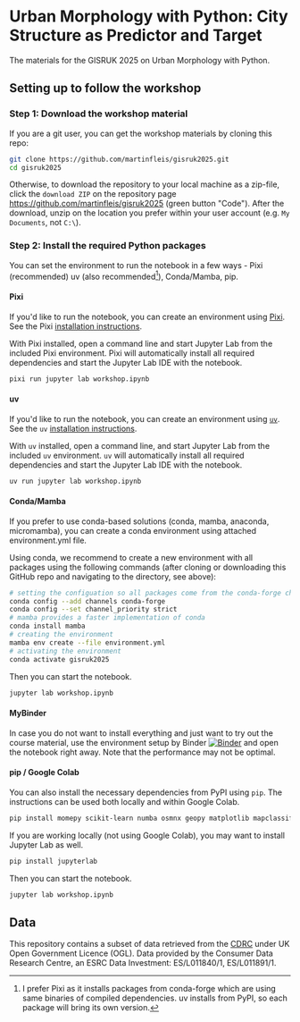 # Urban Morphology with Python: City Structure as Predictor and Target

The materials for the GISRUK 2025 on Urban Morphology with Python.

## Setting up to follow the workshop

### Step 1: Download the workshop material

If you are a git user, you can get the workshop materials by cloning this repo:

```sh
git clone https://github.com/martinfleis/gisruk2025.git
cd gisruk2025
```

Otherwise, to download the repository to your local machine as a zip-file,
click the `download ZIP` on the repository page
<https://github.com/martinfleis/gisruk2025>
(green button "Code"). After the download, unzip on the location you prefer
within your user account (e.g. `My Documents`, not `C:\`).

### Step 2: Install the required Python packages

You can set the environment to run the notebook in a few ways - Pixi (recommended) uv (also recommended[^1]), Conda/Mamba, pip.

[^1]: I prefer Pixi as it installs packages from conda-forge which are using same binaries of compiled dependencies. uv installs from PyPI, so each package will bring its own version.

#### Pixi

If you'd like to run the notebook, you can create an environment using [Pixi](https://pixi.sh/latest/). See the Pixi [installation instructions](https://pixi.sh/latest/#__tabbed_1_2).

With Pixi installed, open a command line and start Jupyter Lab from the included Pixi environment. Pixi will automatically install all required dependencies and start the Jupyter Lab IDE with the notebook.

```sh
pixi run jupyter lab workshop.ipynb
```

#### uv

If you'd like to run the notebook, you can create an environment using [`uv`](https://docs.astral.sh/uv/). See the `uv` [installation instructions](https://docs.astral.sh/uv/getting-started/installation/).

With `uv` installed, open a command line, and start Jupyter Lab from the included `uv` environment. `uv` will automatically install all required dependencies and start the Jupyter Lab IDE with the notebook.

```sh
uv run jupyter lab workshop.ipynb
```

#### Conda/Mamba

If you prefer to use conda-based solutions (conda, mamba, anaconda, micromamba), you can create a conda environment using attached environment.yml file.

Using conda, we recommend to create a new environment with all packages using
the following commands (after cloning or downloading this GitHub repo and
navigating to the directory, see above):

```bash
# setting the configuation so all packages come from the conda-forge channel
conda config --add channels conda-forge
conda config --set channel_priority strict
# mamba provides a faster implementation of conda
conda install mamba
# creating the environment
mamba env create --file environment.yml
# activating the environment
conda activate gisruk2025
```

Then you can start the notebook.

```sh
jupyter lab workshop.ipynb
```

#### MyBinder

In case you do not want to install everything and just want to try out the course material, use the environment setup by Binder [![Binder](https://mybinder.org/badge_logo.svg)](https://mybinder.org/v2/gh/martinfleis/gisruk2025/main?urlpath=lab/) and open the notebook right away. Note that the performance may not be optimal.

#### pip / Google Colab

You can also install the necessary dependencies from PyPI using `pip`. The instructions can be used both locally and within Google Colab.

```bash
pip install momepy scikit-learn numba osmnx geopy matplotlib mapclassify folium clustergram bokeh geoplanar neatnet
```

If you are working locally (not using Google Colab), you may want to install Jupyter Lab as well.

```bash
pip install jupyterlab
```

Then you can start the notebook.

```sh
jupyter lab workshop.ipynb
```

## Data

This repository contains a subset of data retrieved from the [CDRC](https://data.cdrc.ac.uk/dataset/index-multiple-deprivation-imd#data-and-resources) under UK Open Government Licence (OGL). Data provided by the Consumer Data Research Centre, an ESRC Data Investment: ES/L011840/1, ES/L011891/1.